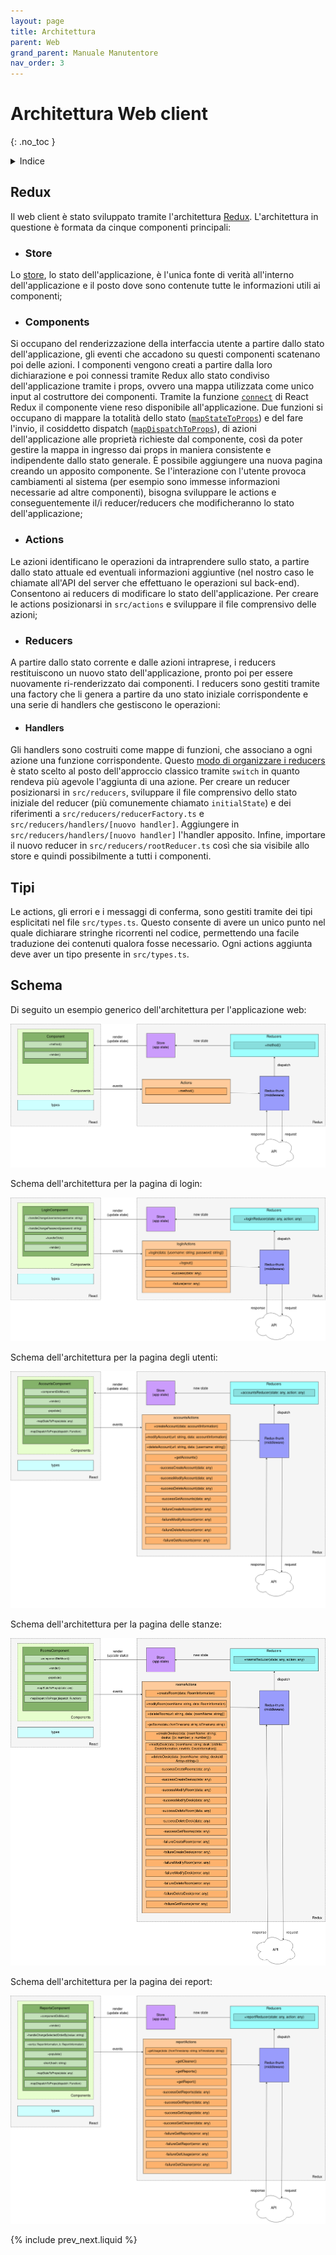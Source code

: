 ```yaml
---
layout: page
title: Architettura
parent: Web
grand_parent: Manuale Manutentore
nav_order: 3
---
```


# Architettura Web client

{: .no_toc }

<details closed markdown="block">
  <summary>
    Indice
  </summary>
  {: .text-delta }
1. TOC
{:toc}
</details>

## Redux

Il web client è stato sviluppato tramite l'architettura [Redux](https://react-redux.js.org/). L'architettura in questione è formata da cinque componenti principali:

- ### Store

Lo [store](https://redux.js.org/api/store), lo stato dell'applicazione, è l'unica fonte di verità all'interno dell'applicazione e il posto dove sono contenute tutte le informazioni utili ai componenti;

- ### Components

Si occupano del renderizzazione della interfaccia utente a partire dallo stato dell'applicazione, gli eventi che accadono su questi componenti scatenano poi delle azioni. I componenti vengono creati a partire dalla loro dichiarazione e poi connessi tramite Redux allo stato condiviso dell'applicazione tramite i props, ovvero una mappa utilizzata come unico input al costruttore dei componenti. Tramite la funzione [`connect`](https://react-redux.js.org/api/connect) di React Redux il componente viene reso disponibile all'applicazione. Due funzioni si occupano di mappare la totalità dello stato ([`mapStateToProps`](https://react-redux.js.org/using-react-redux/connect-mapstate)) e del fare l'invio, il cosiddetto dispatch ([`mapDispatchToProps`](https://react-redux.js.org/using-react-redux/connect-mapdispatch)), di azioni dell'applicazione alle proprietà richieste dal componente, così da poter gestire la mappa in ingresso dai props in maniera consistente e indipendente dallo stato generale. È possibile aggiungere una nuova pagina creando un apposito componente. Se l'interazione con l'utente provoca cambiamenti al sistema (per esempio sono immesse informazioni necessarie ad altre componenti), bisogna sviluppare le actions e conseguentemente il/i reducer/reducers che modificheranno lo stato dell'applicazione;

- ### Actions

Le azioni identificano le operazioni da intraprendere sullo stato, a partire dallo stato attuale ed eventuali informazioni aggiuntive (nel nostro caso le chiamate all'API del server che effettuano le operazioni sul back-end). Consentono ai reducers di modificare lo stato dell'applicazione. Per creare le actions posizionarsi in `src/actions` e sviluppare il file comprensivo delle azioni;

- ### Reducers

A partire dallo stato corrente e dalle azioni intraprese, i reducers restituiscono un nuovo stato dell'applicazione, pronto poi per essere nuovamente ri-renderizzato dai componenti. I reducers sono gestiti tramite una factory che li genera a partire da uno stato iniziale corrispondente e una serie di handlers che gestiscono le operazioni:

- #### Handlers
Gli handlers sono costruiti come mappe di funzioni, che associano a ogni azione una funzione corrispondente. Questo [modo di organizzare i reducers](https://javascript.plainenglish.io/redux-without-switch-cases-and-some-other-tips-6a3d27157da6) è stato scelto al posto dell'approccio classico tramite `switch` in quanto rendeva più agevole l'aggiunta di una azione. Per creare un reducer posizionarsi in `src/reducers`, sviluppare il file comprensivo dello stato iniziale del reducer (più comunemente chiamato `initialState`) e dei riferimenti a `src/reducers/reducerFactory.ts` e `src/reducers/handlers/[nuovo handler]`. Aggiungere in `src/reducers/handlers/[nuovo handler]` l'handler apposito. Infine, importare il nuovo reducer in `src/reducers/rootReducer.ts` così che sia visibile allo store e quindi possibilmente a tutti i componenti.


## Tipi

Le actions, gli errori e i messaggi di conferma, sono gestiti tramite dei tipi esplicitati nel file `src/types.ts`. Questo consente di avere un unico punto nel quale dichiarare stringhe ricorrenti nel codice, permettendo una facile traduzione dei contenuti qualora fosse necessario. Ogni actions aggiunta deve aver un tipo presente in `src/types.ts`.

## Schema

Di seguito un esempio generico dell'architettura per l'applicazione web:

![](/assets/web/web_scheme.png)

Schema dell'architettura per la pagina di login:

![](/assets/web/login_scheme.png)

Schema dell'architettura per la pagina degli utenti:

![](/assets/web/accounts_scheme.png)

Schema dell'architettura per la pagina delle stanze:

![](/assets/web/rooms_scheme.png)

Schema dell'architettura per la pagina dei report:

![](/assets/web/reports_scheme.png)

{% include prev_next.liquid %}
